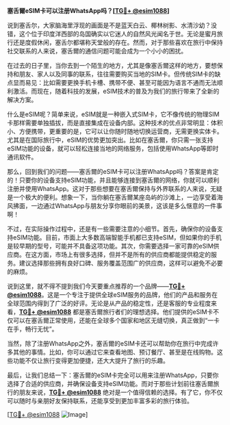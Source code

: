 **塞舌爾eSIM卡可以注册WhatsApp吗？[[TG💪+ @esim1088](https://t.me/s/esim1088)]**

说到塞舌尔，大家脑海里浮现的画面是不是蓝天白云、椰林树影、水清沙幼？没错，这个位于印度洋西部的岛国确实以它迷人的自然风光闻名于世。无论是蜜月旅行还是度假休闲，塞舌尔都堪称天堂般的存在。然而，对于那些喜欢在旅行中保持社交联系的人来说，塞舌爾的通信问题可能会成为一个小小的困扰。

在过去的日子里，当你去到一个陌生的地方，尤其是像塞舌爾这样的地方，要想保持和朋友、家人以及同事的联系，往往需要购买当地的SIM卡。但传统SIM卡的缺点显而易见：比如需要更换手机卡槽、携带不便、甚至可能因为语言不通而无法顺利激活。而现在，随着科技的发展，eSIM技术的普及为我们的旅行带来了全新的解决方案。

什么是eSIM呢？简单来说，eSIM就是一种嵌入式SIM卡，它不像传统的物理SIM卡那样需要单独插拔，而是直接集成在设备内部。这种技术的优点非常明显：体积小、方便携带，更重要的是，它可以让你随时随地切换运营商，无需更换实体卡。尤其是在国际旅行中，eSIM的优势更加突出。比如在塞舌爾，你只需一张支持eSIM功能的设备，就可以轻松连接当地的网络服务，包括使用WhatsApp等即时通讯软件。

那么，回到我们的问题——塞舌爾的eSIM卡可以注册WhatsApp吗？答案是肯定的！只要你的设备支持eSIM功能，并且能够连接到塞舌爾的网络，你就可以顺利注册并使用WhatsApp。这对于那些想要在塞舌爾保持与外界联系的人来说，无疑是一个极大的便利。想象一下，当你躺在塞舌爾某座岛屿的沙滩上，一边享受着海风拂面，一边通过WhatsApp与朋友分享你眼前的美景，这该是多么惬意的一件事啊！

不过，在实际操作过程中，还是有一些需要注意的小细节。首先，确保你的设备支持eSIM功能。目前，市面上大多数高端智能手机都已支持eSIM，但如果你的手机是较早期的型号，可能并不具备这项功能。其次，你需要选择一家可靠的eSIM供应商。在这方面，市场上有很多选择，但并不是所有的供应商都能提供稳定的服务。建议选择那些拥有良好口碑、服务覆盖范围广的供应商，这样可以避免不必要的麻烦。

说到这里，就不得不提到我们今天要重点推荐的一个品牌——**[TG💪+ @esim1088](https://t.me/s/esim1088)**。这是一个专注于提供全球eSIM服务的品牌，他们的产品和服务在全球范围内得到了广泛的好评。无论是从产品的稳定性，还是客服的专业程度来看，**[TG💪+ @esim1088](https://t.me/s/esim1088)** 都是塞舌爾旅行者们的理想选择。他们提供的eSIM卡不仅可以在塞舌爾正常使用，还能在全球多个国家和地区无缝切换，真正做到“一卡在手，畅行无忧”。

当然，除了注册WhatsApp之外，塞舌爾的eSIM卡还可以帮助你在旅行中完成许多其他的事情。比如，你可以通过它来查看地图、预订餐厅、甚至是在线购物。这些功能不仅让旅行变得更加便捷，还大大提升了旅行的乐趣。

最后，让我们总结一下：塞舌爾的eSIM卡完全可以用来注册WhatsApp，只要你选择了合适的供应商，并确保设备支持eSIM功能。而对于那些计划前往塞舌爾旅行的朋友来说，**[TG💪+ @esim1088](https://t.me/s/esim1088)** 绝对是一个值得信赖的选择。有了它，你不仅可以随时与亲朋好友保持联系，还能享受到更加丰富多彩的旅行体验。

[[TG💪+ @esim1088](https://t.me/s/esim1088) ![Image](https://i.postimg.cc/4NQfJmqS/Snipaste-2025-05-13-00-14-12.png)]